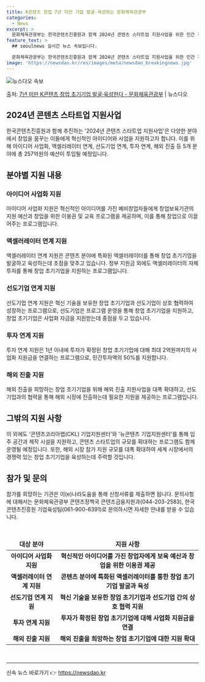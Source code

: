 ```yaml
---
title: K콘텐츠 창업 7년 미만 기업 발굴·육성하는 문화체육관광부
categories:
  - News
excerpt: >
  문화체육관광부는 한국콘텐츠진흥원과 함께 2024년 콘텐츠 스타트업 지원사업을 위한 민간 전문 기관을 오는 1…
feature_text: >
  ## seoulnews 실시간 뉴스 속보입니다.

  문화체육관광부는 한국콘텐츠진흥원과 함께 2024년 콘텐츠 스타트업 지원사업을 위한 민간 전문 기관을 오는 1…
image: 'https://newsdao.kr/res/images/meta/newsdao_breakingnews.jpg'
---
```


![뉴스다오 속보](https://newsdao.kr/res/images/meta/newsdao_breakingnews.jpg)

<p>출처: <a href="https://newsdao.kr/3276" rel="dofollow">7년 미만 K콘텐츠 창업 초기기업 발굴·육성한다 - 문화체육관광부</a> | 뉴스다오</p>

<h2>2024년 콘텐츠 스타트업 지원사업</h2>

<p data-ke-size="size16">한국콘텐츠진흥원과 함께 추진하는 '2024년 콘텐츠 스타트업 지원사업'은 다양한 분야에서 창업을 꿈꾸는 이들에게 혁신적인 아이디어와 사업을 지원하고자 합니다. 이를 위해 아이디어 사업화, 액셀러레이터 연계, 선도기업 연계, 투자 연계, 해외 진출 등 5개 분야에 총 257억원의 예산이 투입될 예정입니다.</p>

<h2 data-ke-size="size26">분야별 지원 내용</h2>

<h3>아이디어 사업화 지원</h3>
<p data-ke-size="size16">아이디어 사업화 지원은 혁신적인 아이디어를 가진 예비창업자들에게 창업보육기관의 지원 예산과 창업을 위한 이용권 및 교육 프로그램을 제공하며, 이를 통해 창업으로 이끌어주는 프로그램입니다.</p>

<h3>액셀러레이터 연계 지원</h3>
<p data-ke-size="size16">액셀러레이터 연계 지원은 콘텐츠 분야에 특화된 액셀러레이터를 통해 창업 초기기업을 발굴하고 육성하는데 초점을 맞추고 있습니다. 정부 지원금 외에도 액셀러레이터의 자체 투자를 통해 창업 초기기업을 지원하는 프로그램입니다.</p>

<h3>선도기업 연계 지원</h3>
<p data-ke-size="size16">선도기업 연계 지원은 혁신 기술을 보유한 창업 초기기업과 선도기업이 상호 협력하여 성장하는 프로그램으로, 선도기업은 프로그램 운영을 통해 창업 초기기업을 지원하고, 창업 초기기업은 사업화 자금을 지원받는데 중점을 두고 있습니다.</p>

<h3>투자 연계 지원</h3>
<p data-ke-size="size16">투자 연계 지원은 1년 이내에 투자가 확정된 창업 초기기업에 대해 최대 2억원까지의 사업화 지원금을 연결하는 프로그램으로, 민간투자액의 50%를 지원합니다.</p>

<h3>해외 진출 지원</h3>
<p data-ke-size="size16">해외 진출을 희망하는 창업 초기기업을 위해 해외 진출 지원사업을 대폭 확대하고, 선도기업과의 협력을 통해 해외 시장에 진출하는데 필요한 지원을 제공하는 프로그램입니다.</p>

<h2 data-ke-size="size26">그밖의 지원 사항</h2>

<p data-ke-size="size16">이 외에도 '콘텐츠코리아랩(CKL) 기업지원센터'와 '뉴콘텐츠 기업지원센터'를 통해 입주 공간과 제작 시설을 지원하고, 콘텐츠 스타트업의 규모를 확대하는 프로그램도 함께 운영될 예정입니다. 또한, 해외 시장 참가 지원 규모를 대폭 확대하여 세계 시장에서의 경쟁력 있는 창업 초기기업을 육성하는데 주력할 것입니다.</p>

<h2 data-ke-size="size26">참가 및 문의</h2>

<p data-ke-size="size16">참가를 희망하는 기관은 이(e)나라도움을 통해 신청서류를 제출하면 됩니다. 문의사항에 대해서는 문화체육관광부 콘텐츠정책국 콘텐츠금융지원과(044-203-2583), 한국콘텐츠진흥원 기업육성팀(061-900-6391)로 문의하시면 자세한 안내를 받을 수 있습니다.</p>

<p data-ke-size="size16">&nbsp;</p>
<table>
<thead>
<tr>
<td style="text-align: center; height: 17px;"><b>대상 분야</b></td>
<td style="text-align: center; height: 17px;"><b>지원 사항</b></td>
</tr>
</thead>
<tbody>
<tr>
<td style="text-align: center; height: 17px;"><b>아이디어 사업화 지원</b></td>
<td style="text-align: center; height: 17px;"><b>혁신적인 아이디어를 가진 창업자에게 보육 예산과 창업을 위한 이용권 제공</b></td>
</tr>
<tr>
<td style="text-align: center; height: 17px;"><b>액셀러레이터 연계 지원</b></td>
<td style="text-align: center; height: 17px;"><b>콘텐츠 분야에 특화된 액셀러레이터를 통한 창업 초기기업 발굴과 육성</b></td>
</tr>
<tr>
<td style="text-align: center; height: 17px;"><b>선도기업 연계 지원</b></td>
<td style="text-align: center; height: 17px;"><b>혁신 기술을 보유한 창업 초기기업과 선도기업 간의 상호 협력 지원</b></td>
</tr>
<tr>
<td style="text-align: center; height: 17px;"><b>투자 연계 지원</b></td>
<td style="text-align: center; height: 17px;"><b>투자가 확정된 창업 초기기업에 대해 사업화 지원금을 연결</b></td>
</tr>
<tr>
<td style="text-align: center; height: 17px;"><b>해외 진출 지원</b></td>
<td style="text-align: center; height: 17px;"><b>해외 진출을 희망하는 창업 초기기업에 대한 지원 확대</b></td>
</tr>
</tbody>
</table>
<p data-ke-size="size16">&nbsp;</p>

<hr /> 

신속 뉴스 바로가기 👉 <a href="https://newsdao.kr" rel="dofollow">https://newsdao.kr</a>


